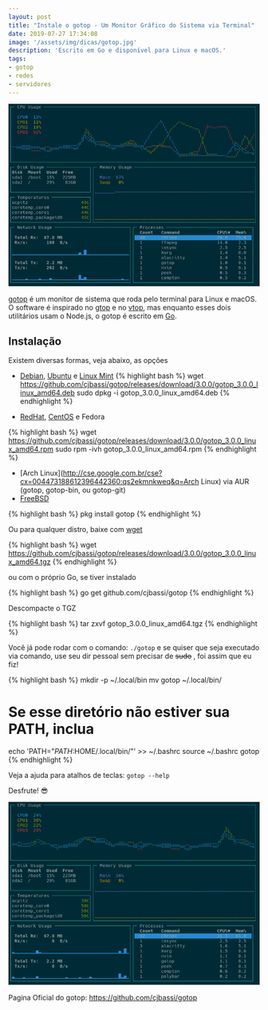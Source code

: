 ```yaml
---
layout: post
title: "Instale o gotop - Um Monitor Gráfico do Sistema via Terminal"
date: 2019-07-27 17:34:08
image: '/assets/img/dicas/gotop.jpg'
description: 'Escrito em Go e disponível para Linux e macOS.'
tags:
- gotop
- redes
- servidores
---
```


![gotop](/assets/img/dicas/gotop.jpg)

[gotop](https://github.com/cjbassi/gotop/) é um monitor de sistema que roda pelo terminal para Linux e macOS. O software é inspirado no [gtop](https://github.com/aksakalli/gtop) e no [vtop](https://github.com/MrRio/vtop), mas enquanto esses dois utilitários usam o Node.js, o gotop é escrito em [Go](https://golang.org/).


## Instalação

Existem diversas formas, veja abaixo, as opções

+ [Debian](http://cse.google.com.br/cse?cx=004473188612396442360:qs2ekmnkweq&q=Debian), [Ubuntu](http://cse.google.com.br/cse?cx=004473188612396442360:qs2ekmnkweq&q=PALAVRA) e [Linux Mint](http://cse.google.com.br/cse?cx=004473188612396442360:qs2ekmnkweq&q=PALAVRA)
{% highlight bash %}
wget https://github.com/cjbassi/gotop/releases/download/3.0.0/gotop_3.0.0_linux_amd64.deb
sudo dpkg -i gotop_3.0.0_linux_amd64.deb
{% endhighlight %}

+ [RedHat](http://cse.google.com.br/cse?cx=004473188612396442360:qs2ekmnkweq&q=RedHat), [CentOS](http://cse.google.com.br/cse?cx=004473188612396442360:qs2ekmnkweq&q=CentOS) e Fedora

{% highlight bash %}
wget https://github.com/cjbassi/gotop/releases/download/3.0.0/gotop_3.0.0_linux_amd64.rpm
sudo rpm -ivh gotop_3.0.0_linux_amd64.rpm
{% endhighlight %}

+ [Arch Linux](http://cse.google.com.br/cse?cx=004473188612396442360:qs2ekmnkweq&q=Arch Linux) via AUR (gotop, gotop-bin, ou gotop-git)
+ [FreeBSD](http://cse.google.com.br/cse?cx=004473188612396442360:qs2ekmnkweq&q=FreeBSD)

{% highlight bash %}
pkg install gotop
{% endhighlight %}

Ou para qualquer distro, baixe com [wget](https://terminalroot.com.br/2019/05/aprenda-a-explorar-o-comando-wget.html)

<script async src="https://pagead2.googlesyndication.com/pagead/js/adsbygoogle.js"></script>
<!-- Informat -->
  <ins class="adsbygoogle"
       style="display:block"
       data-ad-client="ca-pub-2838251107855362"
       data-ad-slot="2327980059"
       data-ad-format="auto"
       data-full-width-responsive="true"></ins>
<script>
(adsbygoogle = window.adsbygoogle || []).push({});
</script>

{% highlight bash %}
wget https://github.com/cjbassi/gotop/releases/download/3.0.0/gotop_3.0.0_linux_amd64.tgz
{% endhighlight %}

ou com o próprio Go, se tiver instalado

{% highlight bash %}
go get github.com/cjbassi/gotop
{% endhighlight %}

Descompacte o TGZ

{% highlight bash %}
tar zxvf gotop_3.0.0_linux_amd64.tgz
{% endhighlight %}

Você já pode rodar com o comando: `./gotop` e se quiser que seja executado via comando, use seu dir pessoal sem precisar de ~~sudo~~ , foi assim que eu fiz!

{% highlight bash %}
mkdir -p ~/.local/bin
mv gotop ~/.local/bin/
# Se esse diretório não estiver sua PATH, inclua
echo 'PATH="${PATH}:$HOME/.local/bin/"' >> ~/.bashrc
source ~/.bashrc
gotop
{% endhighlight %}

Veja a ajuda para atalhos de teclas: `gotop --help`

Desfrute! 😎️

![gotop](/assets/img/dicas/gotop.gif)

Pagina Oficial do gotop: <https://github.com/cjbassi/gotop>

